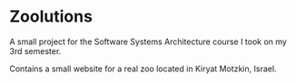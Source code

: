# Zoolutions

A small project for the Software Systems Architecture course I took on my 3rd semester.

Contains a small website for a real zoo located in Kiryat Motzkin, Israel.
